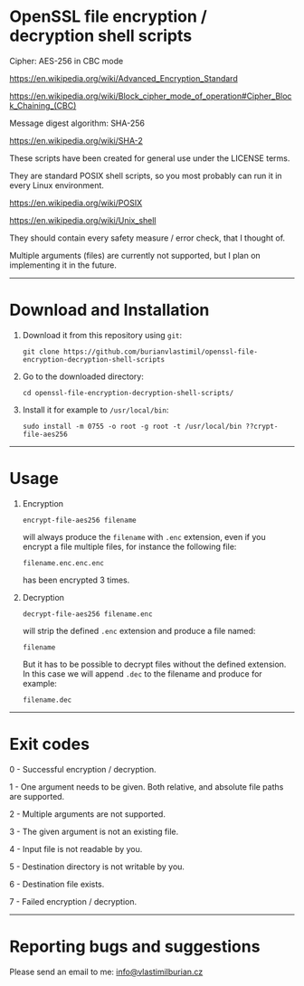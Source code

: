 # OpenSSL file encryption / decryption shell scripts

Cipher: AES-256 in CBC mode

https://en.wikipedia.org/wiki/Advanced_Encryption_Standard

https://en.wikipedia.org/wiki/Block_cipher_mode_of_operation#Cipher_Block_Chaining_(CBC)

Message digest algorithm: SHA-256

https://en.wikipedia.org/wiki/SHA-2

These scripts have been created for general use under the LICENSE terms.

They are standard POSIX shell scripts, so you most probably can run it in every Linux environment.

https://en.wikipedia.org/wiki/POSIX

https://en.wikipedia.org/wiki/Unix_shell

They should contain every safety measure / error check, that I thought of.

Multiple arguments (files) are currently not supported, but I plan on implementing it in the future.


----------------------------------------------------------------


# Download and Installation


1. Download it from this repository using `git`:
    ```
    git clone https://github.com/burianvlastimil/openssl-file-encryption-decryption-shell-scripts
    ```

2. Go to the downloaded directory:
    ```
    cd openssl-file-encryption-decryption-shell-scripts/
    ```

3. Install it for example to `/usr/local/bin`:
    ```
    sudo install -m 0755 -o root -g root -t /usr/local/bin ??crypt-file-aes256
    ```

----------------------------------------------------

# Usage

1. Encryption

    ```
    encrypt-file-aes256 filename
    ```

    will always produce the `filename` with `.enc` extension, even if you encrypt a file multiple files, for instance the following file:

    ```
    filename.enc.enc.enc
    ```

    has been encrypted 3 times.

2. Decryption

    ```
    decrypt-file-aes256 filename.enc
    ```
    
    will strip the defined `.enc` extension and produce a file named:
    
    ```
    filename
    ```
    
    But it has to be possible to decrypt files without the defined extension.
    In this case we will append `.dec` to the filename and produce for example:
    
    ```
    filename.dec
    ```
    
----------------------------------------------------------------


# Exit codes

0 - Successful encryption / decryption.

1 - One argument needs to be given. Both relative, and absolute file paths are supported.

2 - Multiple arguments are not supported.

3 - The given argument is not an existing file.

4 - Input file is not readable by you.

5 - Destination directory is not writable by you.

6 - Destination file exists.

7 - Failed encryption / decryption.


----------------------------------------------------------------


# Reporting bugs and suggestions

Please send an email to me: info@vlastimilburian.cz
